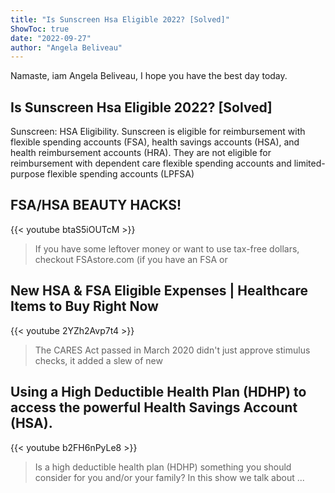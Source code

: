 ```yaml
---
title: "Is Sunscreen Hsa Eligible 2022? [Solved]"
ShowToc: true 
date: "2022-09-27"
author: "Angela Beliveau" 
---
```


Namaste, iam Angela Beliveau, I hope you have the best day today.
## Is Sunscreen Hsa Eligible 2022? [Solved]
 Sunscreen: HSA Eligibility. Sunscreen is eligible for reimbursement with flexible spending accounts (FSA), health savings accounts (HSA), and health reimbursement accounts (HRA). They are not eligible for reimbursement with dependent care flexible spending accounts and limited-purpose flexible spending accounts (LPFSA) 


## FSA/HSA BEAUTY HACKS!
{{< youtube btaS5iOUTcM >}}
>If you have some leftover money or want to use tax-free dollars, checkout FSAstore.com (if you have an FSA or 

## New HSA & FSA Eligible Expenses | Healthcare Items to Buy Right Now
{{< youtube 2YZh2Avp7t4 >}}
>The CARES Act passed in March 2020 didn't just approve stimulus checks, it added a slew of new 

## Using a High Deductible Health Plan (HDHP) to access the powerful Health Savings Account (HSA).
{{< youtube b2FH6nPyLe8 >}}
>Is a high deductible health plan (HDHP) something you should consider for you and/or your family? In this show we talk about ...

